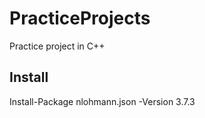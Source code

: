 # PracticeProjects
Practice project in C++

## Install
Install-Package nlohmann.json -Version 3.7.3
